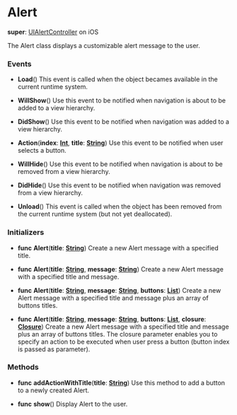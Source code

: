 # Alert

**super**: [UIAlertController](UIAlertController.md) on iOS

The Alert class displays a customizable alert message to the user.

### Events

* **Load**()
This event is called when the object becames available in the current runtime system.

* **WillShow**()
Use this event to be notified when navigation is about to be added to a view hierarchy.

* **DidShow**()
Use this event to be notified when navigation was added to a view hierarchy.

* **Action**(**index**: <strong>[Int](../gravity/types.md)</strong>, **title**: <strong>[String](../gravity/types.md)</strong>)
Use this event to be notified when user selects a button.

* **WillHide**()
Use this event to be notified when navigation is about to be removed from a view hierarchy.

* **DidHide**()
Use this event to be notified when navigation was removed from a view hierarchy.

* **Unload**()
This event is called when the object has been removed from the current runtime system (but not yet deallocated).

</ul>

### Initializers

* **func** **Alert**(**title**: <strong>[String](../gravity/types.md)</strong>)
Create a new Alert message with a specified title.

* **func** **Alert**(**title**: <strong>[String](../gravity/types.md)</strong>, **message**: <strong>[String](../gravity/types.md)</strong>)
Create a new Alert message with a specified title and message.

* **func** **Alert**(**title**: <strong>[String](../gravity/types.md)</strong>, **message**: <strong>[String](../gravity/types.md)</strong>, **buttons**: <strong>[List](../gravity/lists.md)</strong>)
Create a new Alert message with a specified title and message plus an array of buttons titles.

* **func** **Alert**(**title**: <strong>[String](../gravity/types.md)</strong>, **message**: <strong>[String](../gravity/types.md)</strong>, **buttons**: <strong>[List](../gravity/lists.md)</strong>, **closure**: <strong>[Closure](../gravity/closures.md)</strong>)
Create a new Alert message with a specified title and message plus an array of buttons titles. The closure parameter enables you to specify an action to be executed when user press a button (button index is passed as parameter).

</ul>

### Methods

* **func** **addActionWithTitle**(**title**: <strong>[String](../gravity/types.md)</strong>)
Use this method to add a button to a newly created Alert.

* **func** **show**()
Display Alert to the user.

</ul>

</ul>

